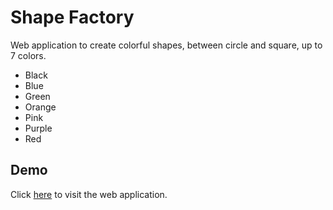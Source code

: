 # Shape Factory
Web application to create colorful shapes, between circle and square, up to 7 colors.
* Black
* Blue
* Green
* Orange
* Pink
* Purple
* Red

## Demo
Click [here](https://tamanchichan.github.io/shape-factory/) to visit the web application.